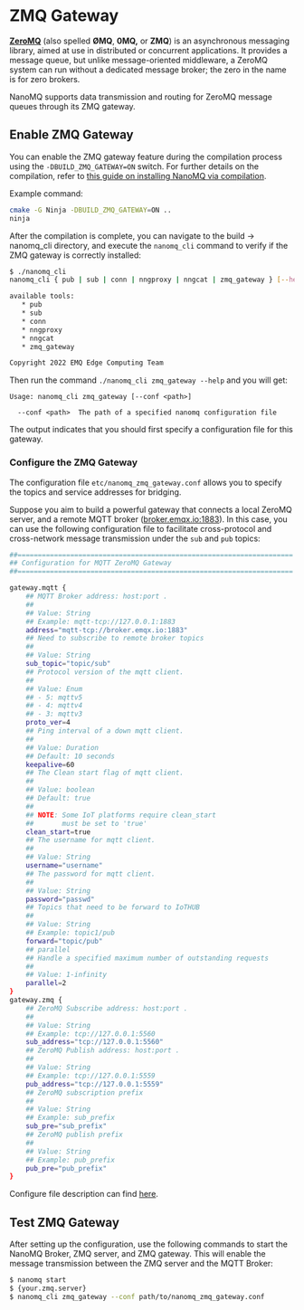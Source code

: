 # ZMQ Gateway

[**ZeroMQ**](https://en.wikipedia.org/wiki/ZeroMQ) (also spelled **ØMQ**, **0MQ,** or **ZMQ**) is an asynchronous messaging library, aimed at use in distributed or concurrent applications. It provides a message queue, but unlike message-oriented middleware, a ZeroMQ system can run without a dedicated message broker; the zero in the name is for zero brokers.

NanoMQ supports data transmission and routing for ZeroMQ message queues through its ZMQ gateway.

## Enable ZMQ Gateway

You can enable the ZMQ gateway feature during the compilation process using the `-DBUILD_ZMQ_GATEWAY=ON` switch. For further details on the compilation, refer to [this guide on installing NanoMQ via compilation](../installation/build-options.md).

Example command:

```bash
cmake -G Ninja -DBUILD_ZMQ_GATEWAY=ON ..
ninja
```

After the compilation is complete, you can navigate to the build -> nanomq_cli directory, and execute the `nanomq_cli` command to verify if the ZMQ gateway is correctly installed:

```bash
$ ./nanomq_cli
nanomq_cli { pub | sub | conn | nngproxy | nngcat | zmq_gateway } [--help]

available tools:
   * pub
   * sub
   * conn
   * nngproxy
   * nngcat
   * zmq_gateway

Copyright 2022 EMQ Edge Computing Team
```
Then run the command `./nanomq_cli zmq_gateway --help` and you will get:

```
Usage: nanomq_cli zmq_gateway [--conf <path>]

  --conf <path>  The path of a specified nanomq configuration file 
```

The output indicates that you should first specify a configuration file for this gateway.

### Configure the ZMQ Gateway
The configuration file `etc/nanomq_zmq_gateway.conf` allows you to specify the topics and service addresses for bridging.

Suppose you aim to build a powerful gateway that connects a local ZeroMQ server, and a remote MQTT broker ([broker.emqx.io:1883](https://www.emqx.com/zh/mqtt/public-mqtt5-broker)). In this case, you can use the following configuration file to facilitate cross-protocol and cross-network message transmission under the `sub` and `pub` topics:

```bash
##====================================================================
## Configuration for MQTT ZeroMQ Gateway
##====================================================================

gateway.mqtt {
    ## MQTT Broker address: host:port .
    ##
    ## Value: String
    ## Example: mqtt-tcp://127.0.0.1:1883
    address="mqtt-tcp://broker.emqx.io:1883"
    ## Need to subscribe to remote broker topics
    ##
    ## Value: String
    sub_topic="topic/sub"
    ## Protocol version of the mqtt client.
    ##
    ## Value: Enum
    ## - 5: mqttv5
    ## - 4: mqttv4
    ## - 3: mqttv3
    proto_ver=4
    ## Ping interval of a down mqtt client.
    ##
    ## Value: Duration
    ## Default: 10 seconds
    keepalive=60
    ## The Clean start flag of mqtt client.
    ##
    ## Value: boolean
    ## Default: true
    ##
    ## NOTE: Some IoT platforms require clean_start
    ##       must be set to 'true'
    clean_start=true
    ## The username for mqtt client.
    ##
    ## Value: String
    username="username"
    ## The password for mqtt client.
    ##
    ## Value: String
    password="passwd"
    ## Topics that need to be forward to IoTHUB
    ##
    ## Value: String
    ## Example: topic1/pub
    forward="topic/pub"
    ## parallel
    ## Handle a specified maximum number of outstanding requests
    ##
    ## Value: 1-infinity
    parallel=2
}
gateway.zmq {
    ## ZeroMQ Subscribe address: host:port .
    ##
    ## Value: String
    ## Example: tcp://127.0.0.1:5560
    sub_address="tcp://127.0.0.1:5560"
    ## ZeroMQ Publish address: host:port .
    ##
    ## Value: String
    ## Example: tcp://127.0.0.1:5559
    pub_address="tcp://127.0.0.1:5559"
    ## ZeroMQ subscription prefix
    ##
    ## Value: String
    ## Example: sub_prefix
    sub_pre="sub_prefix"
    ## ZeroMQ publish prefix
    ##
    ## Value: String
    ## Example: pub_prefix
    pub_pre="pub_prefix"
}
```
Configure file description can find [here](../config-description/gateway.md).

## Test ZMQ Gateway

After setting up the configuration, use the following commands to start the NanoMQ Broker, ZMQ server, and ZMQ gateway. This will enable the message transmission between the ZMQ server and the MQTT Broker:

```bash
$ nanomq start
$ {your.zmq.server}
$ nanomq_cli zmq_gateway --conf path/to/nanomq_zmq_gateway.conf
```



